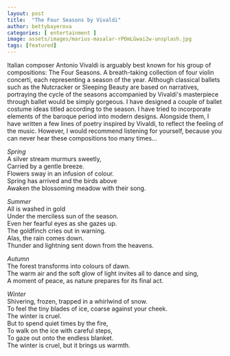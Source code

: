 ```yaml
---
layout: post
title:  "The Four Seasons by Vivaldi"
author: bettybayerova
categories: [ entertainment ]
image: assets/images/marius-masalar-rPOmLGwai2w-unsplash.jpg
tags: [featured]
---
```


Italian composer Antonio Vivaldi is arguably best known for his group of compositions: The Four Seasons. A breath-taking collection of four violin concerti, each representing a season of the year. Although classical ballets such as the Nutcracker or Sleeping Beauty are based on narratives, portraying the cycle of the seasons accompanied by Vivaldi's masterpiece through ballet would be simply gorgeous. I have designed a couple of ballet costume ideas titled according to the season. I have tried to incorporate elements of the baroque period into modern designs. Alongside them, I have written a few lines of poetry inspired by Vivaldi, to reflect the feeling of the music. However, I would recommend listening for yourself, because you can never hear these compositions too many times…

*Spring* \
A silver stream murmurs sweetly, \
Carried by a gentle breeze. \
Flowers sway in an infusion of colour. \
Spring has arrived and the birds above \
Awaken the blossoming meadow with their song. 

*Summer* \
All is washed in gold \
Under the merciless sun of the season. \
Even her fearful eyes as she gazes up.   \
The goldfinch cries out in warning. \
Alas, the rain comes down.  \
Thunder and lightning sent down from the heavens.

*Autumn* \
The forest transforms into colours of dawn. \
The warm air and the soft glow of light invites all to dance and sing, \
A moment of peace, as nature prepares for its final act.

*Winter* \
Shivering, frozen, trapped in a whirlwind of snow. \
To feel the tiny blades of ice, coarse against your cheek.  \
The winter is cruel.  \
But to spend quiet times by the fire, \
To walk on the ice with careful steps, \
To gaze out onto the endless blanket.  \
The winter is cruel, but it brings us warmth.

